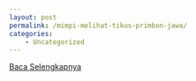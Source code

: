 ```yaml
---
layout: post
permalink: /mimpi-melihat-tikus-primbon-jawa/
categories:
    - Uncategorized
---
```


[Baca Selengkapnya](/01)